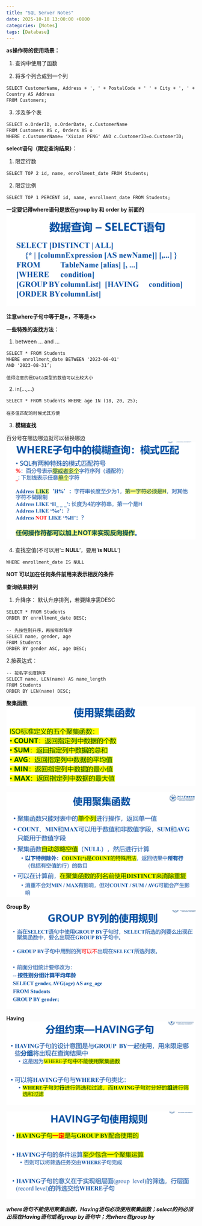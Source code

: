 ```yaml
---
title: "SQL Server Notes"
date: 2025-10-10 13:00:00 +0800
categories: [Notes]  
tags: [Database]
---
```


**as操作符的使用场景：**

1. 查询中使用了函数

2. 将多个列合成到一个列

```
SELECT CustomerName, Address + ', ' + PostalCode + ' ' + City + ', ' + Country AS Address
FROM Customers;
```

3. 涉及多个表

```
SELECT o.OrderID, o.OrderDate, c.CustomerName
FROM Customers AS c, Orders AS o
WHERE c.CustomerName= ‘Xixian PENG' AND c.CustomerID=o.CustomerID;
```

**select语句（限定查询结果）：**

1. 限定行数

```
SELECT TOP 2 id, name, enrollment_date FROM Students;
```

2. 限定比例

```
SELECT TOP 1 PERCENT id, name, enrollment_date FROM Students;
```

**一定要记得where语句是放在group by 和 order by 前面的**
![](/assets/img/Course/select语句.png)

**注意where子句中等于是=，不等是<>**

**一些特殊的查找方法：**

1. between ... and ... 

```
SELECT * FROM Students
WHERE enrollment_date BETWEEN '2023-08-01'
AND '2023-08-31’;

值得注意的是Data类型的数值可以比较大小
```

2. in(...,...)
```
SELECT * FROM Students WHERE age IN (18, 20, 25);

在多值匹配的时候尤其方便
```

3. **模糊查找**

百分号在哪边哪边就可以替换哪边
![](/assets/img/Course/模糊查找.png)

4. 查找空值(不可以用‘**= NULL**’，要用‘**is NULL**’)

```
WHERE enrollment_date IS NULL
```

**NOT 可以加在任何条件前用来表示相反的条件**

**查询结果排列**

1. 升降序：
默认升序排列，若要降序需DESC

```
SELECT * FROM Students
ORDER BY enrollment_date DESC;

-- 先按性别升序，再按年龄降序
SELECT name, gender, age
FROM Students
ORDER BY gender ASC, age DESC;
```

2.按表达式：

```
-- 按名字长度排序
SELECT name, LEN(name) AS name_length
FROM Students
ORDER BY LEN(name) DESC;
```

**聚集函数**
![](/assets/img/Course/聚集函数.png)

![](/assets/img/Course/聚集函数规则.png)

**Group By**
![](/assets/img/Course/group%20by规则.png)

**Having**
![](/assets/img/Course/Having.png)

![](/assets/img/Course/Having子句规则.png)

***where语句不能使用聚集函数，Having语句必须使用聚集函数；select的列必须出现在Having语句或者group by语句中；先where在group by***